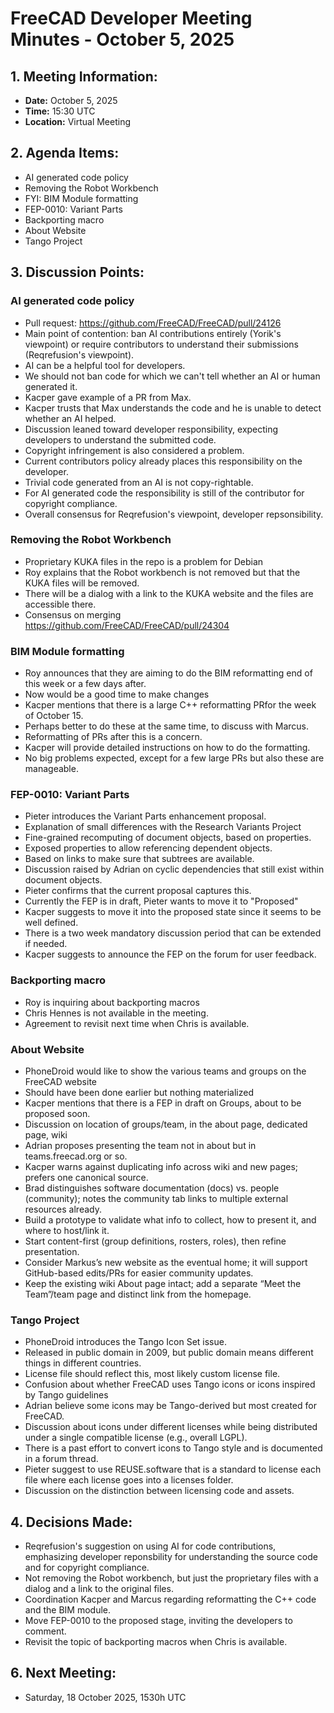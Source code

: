 # FreeCAD Developer Meeting Minutes - October 5, 2025

## 1. Meeting Information:
*   **Date:** October 5, 2025
*   **Time:** 15:30 UTC
*   **Location:** Virtual Meeting

## 2. Agenda Items:
*   AI generated code policy
*   Removing the Robot Workbench
*   FYI: BIM Module formatting
*   FEP-0010: Variant Parts
*   Backporting macro
*   About Website
*   Tango Project

## 3. Discussion Points:

### AI generated code policy
*   Pull request: https://github.com/FreeCAD/FreeCAD/pull/24126
*   Main point of contention: ban AI contributions entirely (Yorik's viewpoint) or require contributors to understand their submissions (Reqrefusion's viewpoint).
*   AI can be a helpful tool for developers.
*   We should not ban code for which we can't tell whether an AI or human generated it.
*   Kacper gave example of a PR from Max.
*   Kacper trusts that Max understands the code and he is unable to detect whether an AI helped.
*   Discussion leaned toward developer responsibility, expecting developers to understand the submitted code.
*   Copyright infringement is also considered a problem.
*   Current contributors policy already places this responsibility on the developer.
*   Trivial code generated from an AI is not copy-rightable.
*   For AI generated code the responsibility is still of the contributor for copyright compliance.
*   Overall consensus for Reqrefusion's viewpoint, developer repsonsibility.

### Removing the Robot Workbench

*   Proprietary KUKA files in the repo is a problem for Debian
*   Roy explains that the Robot workbench is not removed but that the KUKA files will be removed.
*   There will be a dialog with a link to the KUKA website and the files are accessible there.
*   Consensus on merging https://github.com/FreeCAD/FreeCAD/pull/24304

### BIM Module formatting

*   Roy announces that they are aiming to do the BIM reformatting end of this week or a few days after.
*   Now would be a good time to make changes
*   Kacper mentions that there is a large C++ reformatting PRfor the week of October 15.
*   Perhaps better to do these at the same time, to discuss with Marcus.
*   Reformatting of PRs after this is a concern.
*   Kacper will provide detailed instructions on how to do the formatting.
*   No big problems expected, except for a few large PRs but also these are manageable.

### FEP-0010: Variant Parts

*   Pieter introduces the Variant Parts enhancement proposal.
*   Explanation of small differences with the Research Variants Project
*   Fine-grained recomputing of document objects, based on properties.
*   Exposed properties to allow referencing dependent objects.
*   Based on links to make sure that subtrees are available.
*   Discussion raised by Adrian on cyclic dependencies that still exist within document objects.
*   Pieter confirms that the current proposal captures this.
*   Currently the FEP is in draft, Pieter wants to move it to "Proposed"
*   Kacper suggests to move it into the proposed state since it seems to be well defined.
*   There is a two week mandatory discussion period that can be extended if needed.
*   Kacper suggests to announce the FEP on the forum for user feedback.

### Backporting macro

*   Roy is inquiring about backporting macros
*   Chris Hennes is not available in the meeting.
*   Agreement to revisit next time when Chris is available.

### About Website

*   PhoneDroid would like to show the various teams and groups on the FreeCAD website
*   Should have been done earlier but nothing materialized
*   Kacper mentions that there is a FEP in draft on Groups, about to be proposed soon.
*   Discussion on location of groups/team, in the about page, dedicated page, wiki
*   Adrian proposes presenting the team not in about but in teams.freecad.org or so.
*   Kacper warns against duplicating info across wiki and new pages; prefers one canonical source.
*   Brad distinguishes software documentation (docs) vs. people (community); notes the community tab links to multiple external resources already.
*   Build a prototype to validate what info to collect, how to present it, and where to host/link it.
*   Start content-first (group definitions, rosters, roles), then refine presentation.
*   Consider Markus’s new website as the eventual home; it will support GitHub-based edits/PRs for easier community updates.
*   Keep the existing wiki About page intact; add a separate “Meet the Team”/team page and distinct link from the homepage.

### Tango Project

*   PhoneDroid introduces the Tango Icon Set issue.
*   Released in public domain in 2009, but public domain means different things in different countries.
*   License file should reflect this, most likely custom license file.
*   Confusion about whether FreeCAD uses Tango icons or icons inspired by Tango guidelines
*   Adrian believe some icons may be Tango-derived but most created for FreeCAD.
*   Discussion about icons under different licenses while being distributed under a single compatible license (e.g., overall LGPL).
*   There is a past effort to convert icons to Tango style and is documented in a forum thread.
*   Pieter suggest to use REUSE.software that is a standard to license each file where each license goes into a licenses folder.
*   Discussion on the distinction between licensing code and assets.

## 4. Decisions Made:

*   Reqrefusion's suggestion on using AI for code contributions, emphasizing developer reponsbility for understanding the source code and for copyright compliance.
*   Not removing the Robot workbench, but just the proprietary files with a dialog and a link to the original files.
*   Coordination Kacper and Marcus regarding reformatting the C++ code and the BIM module.
*   Move FEP-0010 to the proposed stage, inviting the developers to comment.
*   Revisit the topic of backporting macros when Chris is available.

## 6. Next Meeting:
*   Saturday, 18 October 2025, 1530h UTC
